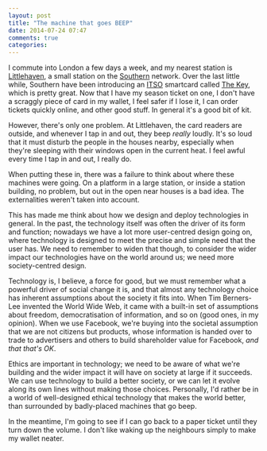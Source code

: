 ```yaml
---
layout: post
title: "The machine that goes BEEP"
date: 2014-07-24 07:47
comments: true
categories:
---
```

I commute into London a few days a week, and my nearest station is [Littlehaven](https://en.wikipedia.org/wiki/Littlehaven_railway_station), a small station on the [Southern](http://www.southernrailway.com/) network. Over the last little while, Southern have been introducing an [ITSO](https://en.wikipedia.org/wiki/Integrated_Transport_Smartcard_Organisation) smartcard called [The Key](https://www.southernrailway.com/smart-card/), which is pretty great. Now that I have my season ticket on one, I don't have a scraggly piece of card in my wallet, I feel safer if I lose  it, I can order tickets quickly online, and other good stuff. In general it's a good bit of kit.

However, there's only one problem. At Littlehaven, the card readers are outside, and whenever I tap in and out, they beep *really* loudly. It's so loud that it must disturb the people in the houses nearby, especially when they're sleeping with their windows open in the current heat. I feel awful every time I tap in and out, I really do.

When putting these in, there was a failure to think about where these machines were going. On a platform in a large station, or inside a station building, no problem, but out in the open near houses is a bad idea. The externalities weren't taken into account.

This has made me think about how we design and deploy technologies in general. In the past, the technology itself was often the driver of its form and function; nowadays we have a lot more user-centred design going on, where technology is designed to meet the precise and simple need that the user has. We need to remember to widen that though, to consider the wider impact our technologies have on the world around us; we need more society-centred design.

Technology is, I believe, a force for good, but we must remember what a powerful driver of social change it is, and that almost any technology choice has inherent assumptions about the society it fits into. When Tim Berners-Lee invented the World Wide Web, it came with a built-in set of assumptions about freedom, democratisation of information, and so on (good ones, in my opinion). When we use Facebook, we're buying into the societal assumption that we are not citizens but products, whose information is handed over to trade to advertisers and others to build shareholder value for Facebook, *and that that's OK*.

Ethics are important in technology; we need to be aware of what we're building and the wider impact it will have on society at large if it succeeds. We can use technology to build a better society, or we can let it evolve along its own lines without making those choices. Personally, I'd rather be in a world of well-designed ethical technology that makes the world better, than surrounded by badly-placed machines that go beep.

In the meantime, I'm going to see if I can go back to a paper ticket until they turn down the volume. I don't like waking up the neighbours simply to make my wallet neater.
